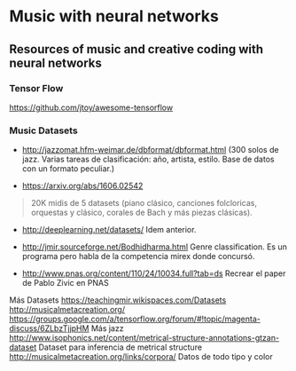 # Music with neural networks

## Resources of music and creative coding with neural networks

### Tensor Flow

https://github.com/jtoy/awesome-tensorflow

### Music Datasets
* http://jazzomat.hfm-weimar.de/dbformat/dbformat.html
(300 solos de jazz. Varias tareas de clasificación: año, artista, estilo. Base de datos con un formato peculiar.)

* https://arxiv.org/abs/1606.02542
> 20K midis de 5 datasets (piano clásico, canciones folcloricas, orquestas y clásico, corales de Bach y más piezas clásicas). 

* http://deeplearning.net/datasets/
Idem anterior.

* http://jmir.sourceforge.net/Bodhidharma.html
Genre classification. Es un programa pero habla de la competencia mirex donde concursó.

* http://www.pnas.org/content/110/24/10034.full?tab=ds
Recrear el paper de Pablo Zivic en PNAS

Más Datasets
https://teachingmir.wikispaces.com/Datasets
http://musicalmetacreation.org/
https://groups.google.com/a/tensorflow.org/forum/#!topic/magenta-discuss/6ZLbzTjjpHM
Más jazz
http://www.isophonics.net/content/metrical-structure-annotations-gtzan-dataset
Dataset para inferencia de metrical structure
http://musicalmetacreation.org/links/corpora/
Datos de todo tipo y color


